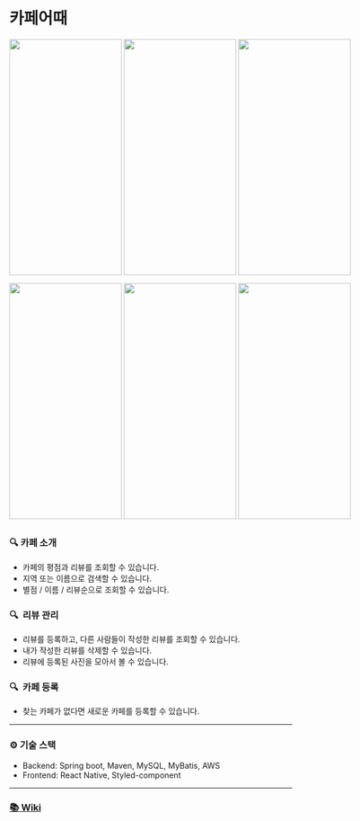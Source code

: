 # 카페어때

<div style="display: flex">
<img src="https://user-images.githubusercontent.com/61968474/147572081-92abd29d-e844-4f07-8029-b88cc4464dce.png" width="200" height="420"  />
&nbsp;	&nbsp;	&nbsp;	&nbsp;
<img src="https://user-images.githubusercontent.com/61968474/150353826-decdd98d-5174-4ce7-a0e0-8605996b9543.png" width="200" height="420" />
&nbsp;	&nbsp;	&nbsp;	&nbsp;
<img src="https://user-images.githubusercontent.com/61968474/147574211-5c9e1332-0f92-4330-88e2-aefda6266e13.png" width="200" height="420" />
</div>

<p />

<div style="display: flex">
<img src="https://user-images.githubusercontent.com/61968474/147574229-34b60698-1eae-4124-aa7a-b283ca7d33dc.png" width="200" height="420"  />
&nbsp;	&nbsp;	&nbsp;	&nbsp;
<img src="https://user-images.githubusercontent.com/61968474/147595029-ac73569d-7a00-46d9-b23e-3161e24592f9.gif" width="200" height="420"  />
&nbsp;	&nbsp;	&nbsp;	&nbsp;
<img src="https://user-images.githubusercontent.com/61968474/147595016-a57c4b5b-205a-4226-b82a-f29b91d319c5.gif" width="200" height="420"  />
</div>

##

### 🔍 카페 소개

- 카페의 평점과 리뷰를 조회할 수 있습니다.
- 지역 또는 이름으로 검색할 수 있습니다.
- 별점 / 이름 / 리뷰순으로 조회할 수 있습니다.

### 🔍  리뷰 관리

- 리뷰를 등록하고, 다른 사람들이 작성한 리뷰를 조회할 수 있습니다.
- 내가 작성한 리뷰를 삭제할 수 있습니다.
- 리뷰에 등록된 사진을 모아서 볼 수 있습니다.

### 🔍  카페 등록

- 찾는 카페가 없다면 새로운 카페를 등록할 수 있습니다.


-------
### ⚙️ 기술 스택
- Backend: Spring boot, Maven, MySQL, MyBatis, AWS
- Frontend: React Native, Styled-component

-------
### [📚 Wiki](https://github.com/ahnsoheee/how_about_cafe_native/wiki)

